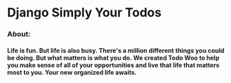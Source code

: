 # **Django Simply Your Todos**
### **About:**
####  Life is fun. But life is also busy. There's a million different things you could be doing. But what matters is what you do. We created Todo Woo to help you make sense of all of your opportunities and live that life that matters most to you. Your new organized life awaits.
